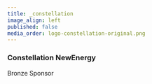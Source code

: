 ```yaml
---
title: _constellation
image_align: left
published: false
media_order: logo-constellation-original.png
---
```


### Constellation NewEnergy
Bronze Sponsor